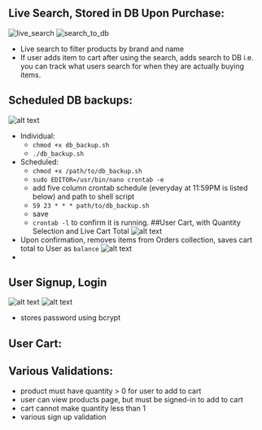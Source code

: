 ## Live Search, Stored in DB Upon Purchase:
![live_search](./master/gifsandpics/live_search.gif)
![search_to_db](./master/gifsandpics/search_to_db.png)
- Live search to filter products by brand and name
- If user adds item to cart after using the search, adds search to DB i.e. you can track what users search for when they are actually buying items.
## Scheduled DB backups:
![alt text](../db_backup.gif)
- Individual:
  - `chmod +x db_backup.sh`
  - `./db_backup.sh`
- Scheduled:
  - `chmod +x /path/to/db_backup.sh`
  - `sudo EDITOR=/usr/bin/nano crontab -e`
  - add five column crontab schedule (everyday at 11:59PM is listed below) and path to shell script
  - `59 23 * * * path/to/db_backup.sh`
  - save
  - `crontab -l` to confirm it is running.
##User Cart, with Quantity Selection and Live Cart Total
![alt text](./master/gifsandpics/cart_total.gif)
- Upon confirmation, removes items from Orders collection, saves cart total to User as `balance`
![alt text](./master/gifsandpics/user_balance.png)
-
## User Signup, Login
  ![alt text](./master/gifsandpics/usersign.png)
  ![alt text](./master/gifsandpics/userlogin.png)
  - stores password using bcrypt
## User Cart:
## Various Validations:
- product must have quantity > 0 for user to add to cart
- user can view products page, but must be signed-in to add to cart
- cart cannot make quantity less than 1
- various sign up validation
